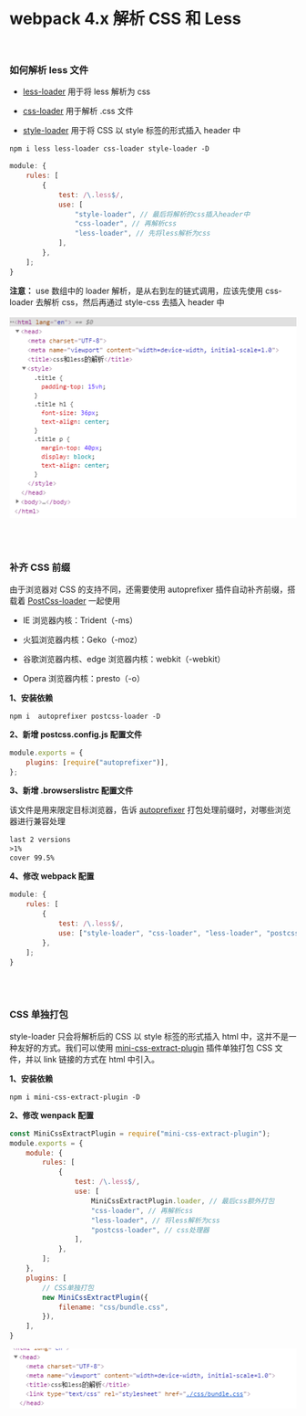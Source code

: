 # webpack 4.x 解析 CSS 和 Less

</br>

### 如何解析 less 文件

-   [less-loader](https://webpack.docschina.org/loaders/less-loader/) 用于将 less 解析为 css

-   [css-loader](https://webpack.docschina.org/loaders/css-loader/) 用于解析 .css 文件

-   [style-loader](https://webpack.docschina.org/loaders/style-loader/) 用于将 CSS 以 style 标签的形式插入 header 中

```
npm i less less-loader css-loader style-loader -D
```

```javascript
module: {
    rules: [
        {
            test: /\.less$/,
            use: [
                "style-loader", // 最后将解析的css插入header中
                "css-loader", // 再解析css
                "less-loader", // 先将less解析为css
            ],
        },
    ];
}
```

**注意：** use 数组中的 loader 解析，是从右到左的链式调用，应该先使用 css-loader 去解析 css，然后再通过 style-css 去插入 header 中

![image](./img/style-loader.png)

</br>
</br>

### 补齐 CSS 前缀

由于浏览器对 CSS 的支持不同，还需要使用 autoprefixer 插件自动补齐前缀，搭载着 [PostCss-loader](https://www.webpackjs.com/loaders/postcss-loader/) 一起使用

-   IE 浏览器内核：Trident（-ms）

-   火狐浏览器内核：Geko（-moz）

-   谷歌浏览器内核、edge 浏览器内核：webkit（-webkit）

-   Opera 浏览器内核：presto（-o）

**1、安装依赖**

```
npm i  autoprefixer postcss-loader -D
```

**2、新增 postcss.config.js 配置文件**

```javascript
module.exports = {
    plugins: [require("autoprefixer")],
};
```

**3、新增 .browserslistrc 配置文件**

该文件是用来限定目标浏览器，告诉 [autoprefixer](https://www.npmjs.com/package/autoprefixer) 打包处理前缀时，对哪些浏览器进行兼容处理

```
last 2 versions
>1%
cover 99.5%
```

**4、修改 webpack 配置**

```javascript
module: {
    rules: [
        {
            test: /\.less$/,
            use: ["style-loader", "css-loader", "less-loader", "postcss-loader"],
        },
    ];
}
```

</br>
</br>

### CSS 单独打包

style-loader 只会将解析后的 CSS 以 style 标签的形式插入 html 中，这并不是一种友好的方式。我们可以使用 [mini-css-extract-plugin](https://webpack.docschina.org/plugins/mini-css-extract-plugin/) 插件单独打包 CSS 文件，并以 link 链接的方式在 html 中引入。

**1、安装依赖**

```
npm i mini-css-extract-plugin -D
```

**2、修改 wenpack 配置**

```javascript
const MiniCssExtractPlugin = require("mini-css-extract-plugin");
module.exports = {
    module: {
        rules: [
            {
                test: /\.less$/,
                use: [
                    MiniCssExtractPlugin.loader, // 最后css额外打包
                    "css-loader", // 再解析css
                    "less-loader", // 将less解析为css
                    "postcss-loader", // css处理器
                ],
            },
        ];
    },
    plugins: [
        // CSS单独打包
        new MiniCssExtractPlugin({
            filename: "css/bundle.css",
        }),
    ],
}
```

![image](./img/extract-css.png)
